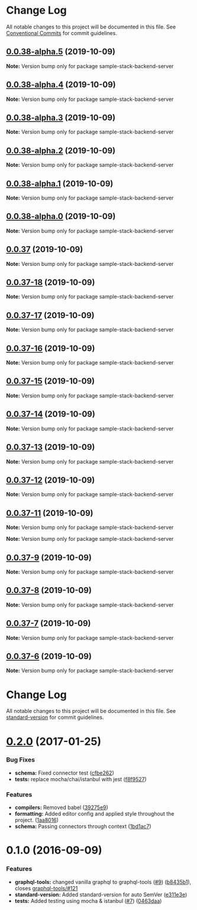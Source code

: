 # Change Log

All notable changes to this project will be documented in this file.
See [Conventional Commits](https://conventionalcommits.org) for commit guidelines.

## [0.0.38-alpha.5](https://github.com/cdmbase/fullstack-pro/compare/v0.0.37-17...v0.0.38-alpha.5) (2019-10-09)

**Note:** Version bump only for package sample-stack-backend-server





## [0.0.38-alpha.4](https://github.com/cdmbase/fullstack-pro/compare/v0.0.37-17...v0.0.38-alpha.4) (2019-10-09)

**Note:** Version bump only for package sample-stack-backend-server





## [0.0.38-alpha.3](https://github.com/cdmbase/fullstack-pro/compare/v0.0.37-17...v0.0.38-alpha.3) (2019-10-09)

**Note:** Version bump only for package sample-stack-backend-server





## [0.0.38-alpha.2](https://github.com/cdmbase/fullstack-pro/compare/v0.0.37-17...v0.0.38-alpha.2) (2019-10-09)

**Note:** Version bump only for package sample-stack-backend-server





## [0.0.38-alpha.1](https://github.com/cdmbase/fullstack-pro/compare/v0.0.37-17...v0.0.38-alpha.1) (2019-10-09)

**Note:** Version bump only for package sample-stack-backend-server





## [0.0.38-alpha.0](https://github.com/cdmbase/fullstack-pro/compare/v0.0.37-17...v0.0.38-alpha.0) (2019-10-09)

**Note:** Version bump only for package sample-stack-backend-server





## [0.0.37](https://github.com/cdmbase/fullstack-pro/compare/v0.0.37-17...v0.0.37) (2019-10-09)

**Note:** Version bump only for package sample-stack-backend-server





## [0.0.37-18](https://github.com/cdmbase/fullstack-pro/compare/v0.0.37-17...v0.0.37-18) (2019-10-09)

**Note:** Version bump only for package sample-stack-backend-server





## [0.0.37-17](https://github.com/cdmbase/fullstack-pro/compare/v0.0.37-16...v0.0.37-17) (2019-10-09)

**Note:** Version bump only for package sample-stack-backend-server





## [0.0.37-16](https://github.com/cdmbase/fullstack-pro/compare/v0.0.37-15...v0.0.37-16) (2019-10-09)

**Note:** Version bump only for package sample-stack-backend-server





## [0.0.37-15](https://github.com/cdmbase/fullstack-pro/compare/v0.0.37-14...v0.0.37-15) (2019-10-09)

**Note:** Version bump only for package sample-stack-backend-server





## [0.0.37-14](https://github.com/cdmbase/fullstack-pro/compare/v0.0.37-13...v0.0.37-14) (2019-10-09)

**Note:** Version bump only for package sample-stack-backend-server





## [0.0.37-13](https://github.com/cdmbase/fullstack-pro/compare/v0.0.37-12...v0.0.37-13) (2019-10-09)

**Note:** Version bump only for package sample-stack-backend-server





## [0.0.37-12](https://github.com/cdmbase/fullstack-pro/compare/v0.0.37-11...v0.0.37-12) (2019-10-09)

**Note:** Version bump only for package sample-stack-backend-server





## [0.0.37-11](https://github.com/cdmbase/fullstack-pro/compare/v0.0.37-10...v0.0.37-11) (2019-10-09)

**Note:** Version bump only for package sample-stack-backend-server







**Note:** Version bump only for package sample-stack-backend-server





## [0.0.37-9](https://github.com/cdmbase/fullstack-pro/compare/v0.0.37-5...v0.0.37-9) (2019-10-09)

**Note:** Version bump only for package sample-stack-backend-server





## [0.0.37-8](https://github.com/cdmbase/fullstack-pro/compare/v0.0.37-5...v0.0.37-8) (2019-10-09)

**Note:** Version bump only for package sample-stack-backend-server





## [0.0.37-7](https://github.com/cdmbase/fullstack-pro/compare/v0.0.37-5...v0.0.37-7) (2019-10-09)

**Note:** Version bump only for package sample-stack-backend-server





## [0.0.37-6](https://github.com/cdmbase/fullstack-pro/compare/v0.0.37-5...v0.0.37-6) (2019-10-09)

**Note:** Version bump only for package sample-stack-backend-server





# Change Log

All notable changes to this project will be documented in this file. See [standard-version](https://github.com/conventional-changelog/standard-version) for commit guidelines.

<a name="0.2.0"></a>
# [0.2.0](https://github.com/DxCx/webpack-apollo-server/compare/v0.1.0...v0.2.0) (2017-01-25)


### Bug Fixes

* **schema:** Fixed connector test ([cfbe262](https://github.com/DxCx/webpack-apollo-server/commit/cfbe262))
* **tests:**  replace mocha/chai/istanbul with jest ([f8f9527](https://github.com/DxCx/webpack-apollo-server/commit/f8f9527))


### Features

* **compilers:** Removed babel ([39275e9](https://github.com/DxCx/webpack-apollo-server/commit/39275e9))
* **formatting:** Added editor config and applied style throughout the project. ([1aa8016](https://github.com/DxCx/webpack-apollo-server/commit/1aa8016))
* **schema:** Passing connectors through context ([1bd1ac7](https://github.com/DxCx/webpack-apollo-server/commit/1bd1ac7))



<a name="0.1.0"></a>
# 0.1.0 (2016-09-09)


### Features

* **graphql-tools:** changed vanilla graphql to graphql-tools ([#9](https://github.com/DxCx/webpack-apollo-server/issues/9)) ([b8435b1](https://github.com/DxCx/webpack-apollo-server/commit/b8435b1)), closes [graphql-tools/#121](https://github.com/DxCx/webpack-apollo-server/issues/121)
* **standard-version:** Added standard-version for auto SemVer ([e311e3e](https://github.com/DxCx/webpack-apollo-server/commit/e311e3e))
* **tests:** Added testing using mocha & istanbul ([#7](https://github.com/DxCx/webpack-apollo-server/issues/7)) ([0463daa](https://github.com/DxCx/webpack-apollo-server/commit/0463daa))
